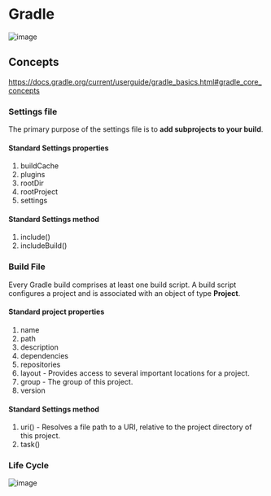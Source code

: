 # Gradle

![image](https://github.com/user-attachments/assets/f03a332c-53b5-4899-877a-d3442608ea83)

## Concepts
https://docs.gradle.org/current/userguide/gradle_basics.html#gradle_core_concepts

### Settings file
The primary purpose of the settings file is to **add subprojects to your build**.

#### Standard Settings properties
1. buildCache
2. plugins
3. rootDir
4. rootProject
5. settings

#### Standard Settings method
1. include()
2. includeBuild()

### Build File
Every Gradle build comprises at least one build script.
A build script configures a project and is associated with an object of type **Project**.

#### Standard project properties
1. name
2. path
3. description
4. dependencies
5. repositories
6. layout - Provides access to several important locations for a project.
7. group - The group of this project.
8. version

#### Standard Settings method
1. uri() - Resolves a file path to a URI, relative to the project directory of this project.
2. task()

### Life Cycle
![image](https://github.com/user-attachments/assets/d06045d3-e5b7-4517-b36a-d81d7c5e3c90)
